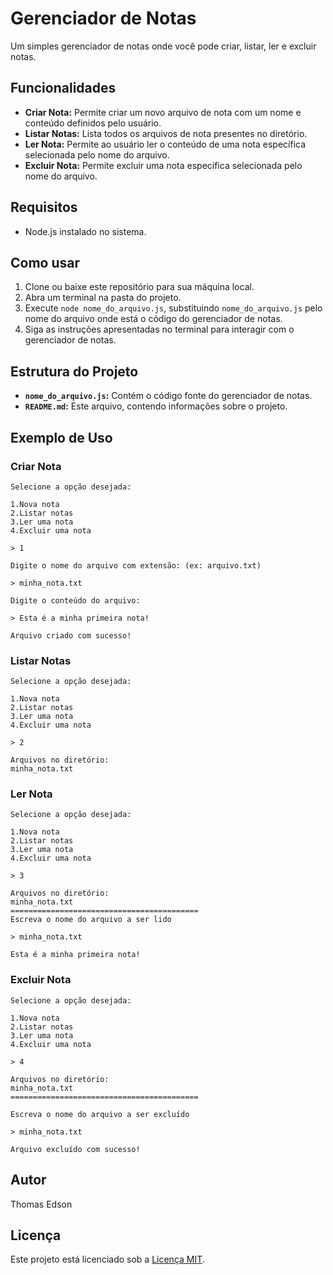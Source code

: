 # Gerenciador de Notas

Um simples gerenciador de notas onde você pode criar, listar, ler e excluir notas.

## Funcionalidades

- **Criar Nota:** Permite criar um novo arquivo de nota com um nome e conteúdo definidos pelo usuário.
- **Listar Notas:** Lista todos os arquivos de nota presentes no diretório.
- **Ler Nota:** Permite ao usuário ler o conteúdo de uma nota específica selecionada pelo nome do arquivo.
- **Excluir Nota:** Permite excluir uma nota específica selecionada pelo nome do arquivo.

## Requisitos

- Node.js instalado no sistema.

## Como usar

1. Clone ou baixe este repositório para sua máquina local.
2. Abra um terminal na pasta do projeto.
3. Execute `node nome_do_arquivo.js`, substituindo `nome_do_arquivo.js` pelo nome do arquivo onde está o código do gerenciador de notas.
4. Siga as instruções apresentadas no terminal para interagir com o gerenciador de notas.

## Estrutura do Projeto

- **`nome_do_arquivo.js`:** Contém o código fonte do gerenciador de notas.
- **`README.md`:** Este arquivo, contendo informações sobre o projeto.

## Exemplo de Uso

### Criar Nota

````
Selecione a opção desejada:

1.Nova nota
2.Listar notas
3.Ler uma nota
4.Excluir uma nota

> 1

Digite o nome do arquivo com extensão: (ex: arquivo.txt)

> minha_nota.txt

Digite o conteúdo do arquivo:

> Esta é a minha primeira nota!

Arquivo criado com sucesso!
````

### Listar Notas

````
Selecione a opção desejada:

1.Nova nota
2.Listar notas
3.Ler uma nota
4.Excluir uma nota

> 2

Arquivos no diretório:
minha_nota.txt

````

### Ler Nota

````
Selecione a opção desejada:

1.Nova nota
2.Listar notas
3.Ler uma nota
4.Excluir uma nota

> 3

Arquivos no diretório:
minha_nota.txt
==========================================
Escreva o nome do arquivo a ser lido

> minha_nota.txt

Esta é a minha primeira nota!
````

### Excluir Nota

````
Selecione a opção desejada:

1.Nova nota
2.Listar notas
3.Ler uma nota
4.Excluir uma nota

> 4

Arquivos no diretório:
minha_nota.txt
==========================================

Escreva o nome do arquivo a ser excluído

> minha_nota.txt

Arquivo excluído com sucesso!
````

## Autor

Thomas Edson

## Licença

Este projeto está licenciado sob a [Licença MIT](https://opensource.org/licenses/MIT).




